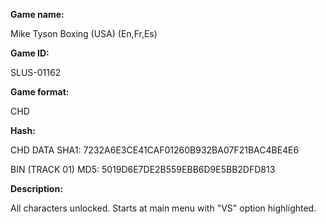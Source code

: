 **Game name:**

Mike Tyson Boxing (USA) (En,Fr,Es)

**Game ID:**

SLUS-01162

**Game format:**

CHD

**Hash:**

CHD DATA SHA1: 7232A6E3CE41CAF01260B932BA07F21BAC4BE4E6

BIN (TRACK 01) MD5: 5019D6E7DE2B559EBB6D9E5BB2DFD813

**Description:**

All characters unlocked. Starts at main menu with "VS" option highlighted.